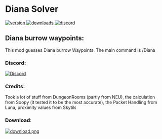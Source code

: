 # Diana Solver

<p align="left">
  <a href="https://github.com/Doppelclick/Diana/releases/latest" target="_blank">
    <img alt="version" src="https://img.shields.io/github/release/Doppelclick/Diana?color=%239f00ff&style=for-the-badge" />
  </a>
  <a href="https://github.com/Doppelclick/Diana/releases/latest" target="_blank">
    <img alt="downloads" src="https://img.shields.io/github/downloads/Doppelclick/Diana/total?color=%239f00ff&style=for-the-badge" />
  </a>
  <a href="https://discord.com/channels/@me" target="_blank">
    <img alt="discord" src="https://img.shields.io/badge/Discord-Doppelclick%235993-blue?style=for-the-badge&logo=appveyor" />
  </a>
</p>

## Diana burrow waypoints:
This mod guesses Diana burrow Waypoints.
The main command is /Diana

### Discord:
[![Discord](https://img.shields.io/badge/Discord-Doppelclick%235993-blue?style=for-the-badge&logo=appveyor)](https://discord.com/channels/@me)

### Credits:
Took a lot of stuff from DungeonRooms (partly from NEU), the calculation from Soopy (it tested it to be the most accurate), the Packet Handling from Luna, proximity values from Skytils

### Download:
<p align="left">
  <a href="https://github.com/Doppelclick/Diana/releases/latest" target="_blank">
    <img alt="download.png" src="https://img.shields.io/badge/%E2%A0%80-Download-brightgreen?style=for-the-badge&logo=appveyor" />
  </a>
</p>
